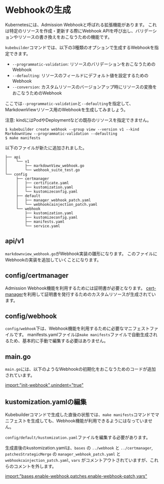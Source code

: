 # Webhookの生成

Kubernetesには、Admission Webhookと呼ばれる拡張機能があります。
これは特定のリソースを作成・更新する際にWebhook APIを呼び出し、バリデーションやリソースの書き換えをおこなうための機能です。

`kubebuilder`コマンドでは、以下の3種類のオプションで生成するWebhookを指定できます。

- `--programmatic-validation`: リソースのバリデーションをおこなうためのWebhook
- `--defaulting`: リソースのフィールドにデフォルト値を設定するためのWebhook
- `--conversion`: カスタムリソースのバージョンアップ時にリソースの変換をおこなうためのWebhook

ここでは`--programmatic-validation`と`--defaulting`を指定して、MarkdownViewリソース用のWebhookを生成してみましょう。

注意: kindにはPodやDeploymentなどの既存のリソースを指定できません。

```console
$ kubebuilder create webhook --group view --version v1 --kind MarkdownView --programmatic-validation --defaulting
$ make manifests
```

以下のファイルが新たに追加されました。

```
├── api
│    └── v1
│        ├── markdownView_webhook.go
│        └── webhook_suite_test.go
└── config
     ├── certmanager
     │   ├── certificate.yaml
     │   ├── kustomization.yaml
     │   └── kustomizeconfig.yaml
     ├── default
     │   ├── manager_webhook_patch.yaml
     │   └── webhookcainjection_patch.yaml
     └── webhook
         ├── kustomization.yaml
         ├── kustomizeconfig.yaml
         ├── manifests.yaml
         └── service.yaml
```

## api/v1

`markdownview_webhook.go`がWebhook実装の雛形になります。
このファイルにWebhookの実装を追加していくことになります。

## config/certmanager

Admission Webhook機能を利用するためには証明書が必要となります。
[cert-manager][]を利用して証明書を発行するためのカスタムリソースが生成されています。

## config/webhook

`config/webhook`下は、Webhook機能を利用するために必要なマニフェストファイルです。
manifests.yamlファイルは`make manifests`ファイルで自動生成されるため、基本的に手動で編集する必要はありません。

## main.go

`main.go`には、以下のようなWebhookの初期化をおこなうためのコードが追加されています。

[import:"init-webhook",unindent="true"](../../codes/00_scaffold/main.go)

## kustomization.yamlの編集

Kubebuilderコマンドで生成した直後の状態では、`make manifests`コマンドでマニフェストを生成しても、Webhook機能が利用できるようにはなっていません。

`config/default/kustomization.yaml`ファイルを編集する必要があります。

生成直後のkustomization.yamlは、`bases` の `../webhook` と `../certmanager`, `patchesStrategicMerge` の `manager_webhook_patch.yaml` と `webhookcainjection_patch.yaml`, `vars` がコメントアウトされていますが、これらのコメントを外します。

[import:"bases,enable-webhook,patches,enable-webhook-patch,vars"](../../codes/00_scaffold/config/default/kustomization.yaml)

[cert-manager]: https://github.com/jetstack/cert-manager
